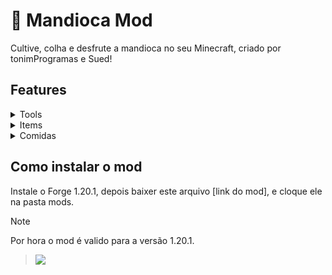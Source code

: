 # 🌿 Mandioca Mod

Cultive, colha e desfrute a mandioca no seu Minecraft, criado por tonimProgramas e Sued!

## Features

<details>
  
<summary>Tools</summary>

### Cavaderira
Uma ferramenta que cria um buraco qualquer tipo de terra, e fecha o buraco se ele conter um caule de mandioca.
### Facão
Uma ferramenta qeu serve para descascar mandioca crua, este item posssui validade.
</details>

<details>
  
<summary>Items</summary>

### Mandioca
### Caule de Mandioca

  
</details>

<details>
  
<summary>Comidas</summary>

### Mandioca Cozida 
### Bolo de Mandioca
### Mandioca Ralada 
### Tapioca de Carne
### Tapioca de Frango
### Tapioca de Porco
### Tapioca de Carneiro
### Tapioca de Peixe
### Tapioca de Coelho



</details>


## Como instalar o mod
Instale o Forge 1.20.1, depois baixer este arquivo [link do mod], e cloque ele na pasta mods.

> [!NOTE]
> Por hora o mod é valido para a versão 1.20.1.




> <img src="https://img.shields.io/badge/YouTube-FF0000?style=for-the-badge&logo=youtube&logoColor=white" /> 
